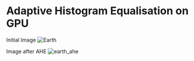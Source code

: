 # Adaptive Histogram Equalisation on GPU

Initial Image
![Earth]("images/earth.png")

Image after AHE
![earth_ahe]("images/out_GPU.png")